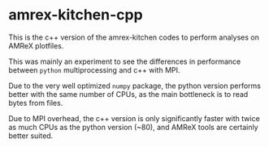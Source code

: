 # amrex-kitchen-cpp

This is the c++ version of the amrex-kitchen codes to perform analyses on AMReX plotfiles. 

This was mainly an experiment to see the differences in performance between `python` multiprocessing and c++ with MPI. 

Due to the very well optimized `numpy` package, the python version performs better with the same number of CPUs, as the main bottleneck is to read bytes from files. 

Due to MPI overhead, the c++ version is only significantly faster with twice as much CPUs as the python version (~80), and AMReX tools are certainly better suited.

